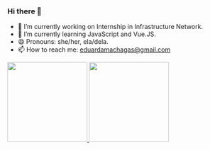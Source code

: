 ### Hi there 👋
- 🔭 I’m currently working on Internship in Infrastructure Network.
-  🌱 I’m currently learning JavaScript and Vue.JS.
- 😄 Pronouns: she/her, ela/dela.
- 📫 How to reach me: eduardamachagas@gmail.com

<div>
    <a href="https://github.com/eduardaachagas">
    <img height="180em" src="https://github-readme-stats.vercel.app/api?username=eduardaachagas&show_icons=true&theme=dark&include_all_commits=true&count_private=true"/>
    <img height="180em" src="https://github-readme-stats.vercel.app/api/top-langs/?username=eduardaachagas&layout=compact&langs_count=16&theme=dark"/>
</div>
<!--
**EduardaAChagas/EduardaAChagas** is a ✨ _special_ ✨ repository because its `README.md` (this file) appears on your GitHub profile.

Here are some ideas to get you started:

- 🔭 I’m currently working on ...
- 🌱 I’m currently learning ...
- 👯 I’m looking to collaborate on ...
- 🤔 I’m looking for help with ...
- 💬 Ask me about ...
- 📫 How to reach me: ...
- 😄 Pronouns: ...
- ⚡ Fun fact: ...
-->
